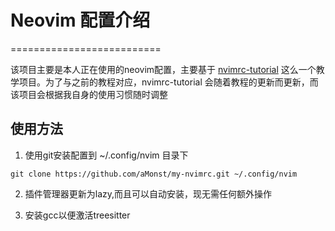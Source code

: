 # Neovim 配置介绍
==========================

该项目主要是本人正在使用的neovim配置，主要基于 [nvimrc-tutorial](https://github.com/aMonst/nvimrc-tutorial) 这么一个教学项目。为了与之前的教程对应，nvimrc-tutorial 会随着教程的更新而更新，而该项目会根据我自身的使用习惯随时调整

## 使用方法

1. 使用git安装配置到 ~/.config/nvim 目录下
```shell
git clone https://github.com/aMonst/my-nvimrc.git ~/.config/nvim
```

2. 插件管理器更新为lazy,而且可以自动安装，现无需任何额外操作

3. 安装gcc以便激活treesitter
